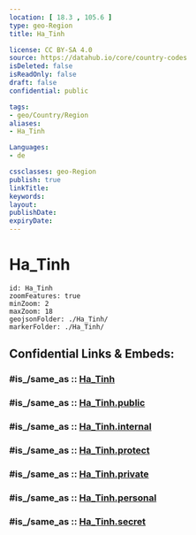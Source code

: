 ```yaml
---
location: [ 18.3 , 105.6 ] 
type: geo-Region
title: Ha_Tinh

license: CC BY-SA 4.0
source: https://datahub.io/core/country-codes
isDeleted: false
isReadOnly: false
draft: false
confidential: public

tags:
- geo/Country/Region
aliases:
- Ha_Tinh

Languages:
- de

cssclasses: geo-Region
publish: true
linkTitle: 
keywords: 
layout: 
publishDate: 
expiryDate: 
---
```


# Ha_Tinh

```leaflet
id: Ha_Tinh
zoomFeatures: true 
minZoom: 2 
maxZoom: 18
geojsonFolder: ./Ha_Tinh/
markerFolder: ./Ha_Tinh/
```


## Confidential Links & Embeds: 

### #is_/same_as :: [Ha_Tinh](/_Standards/Earth/Continent/Asia/Asia~South~East/Vietnam/Provinces~Vietnam/Ha_Tinh.md) 

### #is_/same_as :: [Ha_Tinh.public](/_public/Earth/Continent/Asia/Asia~South~East/Vietnam/Provinces~Vietnam/Ha_Tinh.public.md) 

### #is_/same_as :: [Ha_Tinh.internal](/_internal/Earth/Continent/Asia/Asia~South~East/Vietnam/Provinces~Vietnam/Ha_Tinh.internal.md) 

### #is_/same_as :: [Ha_Tinh.protect](/_protect/Earth/Continent/Asia/Asia~South~East/Vietnam/Provinces~Vietnam/Ha_Tinh.protect.md) 

### #is_/same_as :: [Ha_Tinh.private](/_private/Earth/Continent/Asia/Asia~South~East/Vietnam/Provinces~Vietnam/Ha_Tinh.private.md) 

### #is_/same_as :: [Ha_Tinh.personal](/_personal/Earth/Continent/Asia/Asia~South~East/Vietnam/Provinces~Vietnam/Ha_Tinh.personal.md) 

### #is_/same_as :: [Ha_Tinh.secret](/_secret/Earth/Continent/Asia/Asia~South~East/Vietnam/Provinces~Vietnam/Ha_Tinh.secret.md)

